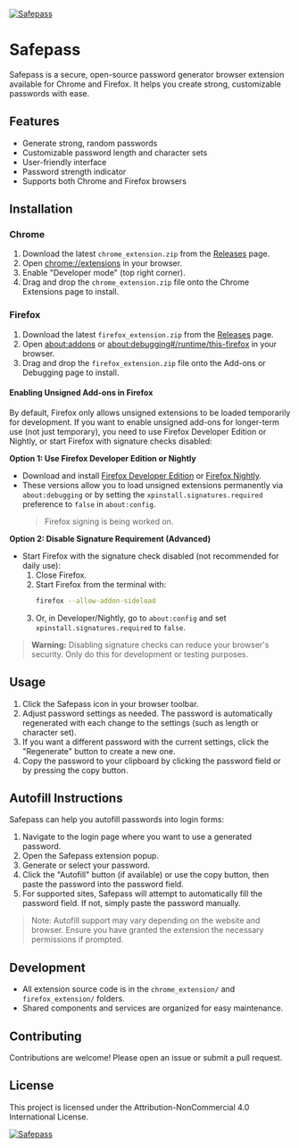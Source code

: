 [![Safepass](https://github.com/user-attachments/assets/065b62d0-397b-499d-bc0a-de9896ed8b69)](https://github.com/d3bvstack/Safepass)

# Safepass

Safepass is a secure, open-source password generator browser extension available for Chrome and Firefox. It helps you create strong, customizable passwords with ease.

## Features

- Generate strong, random passwords
- Customizable password length and character sets
- User-friendly interface
- Password strength indicator
- Supports both Chrome and Firefox browsers

## Installation

### Chrome

1. Download the latest `chrome_extension.zip` from the [Releases](https://github.com/d3bvstack/Safepass/releases) page.
2. Open [chrome://extensions](chrome://extensions) in your browser.
3. Enable "Developer mode" (top right corner).
4. Drag and drop the `chrome_extension.zip` file onto the Chrome Extensions page to install.

### Firefox

1. Download the latest `firefox_extension.zip` from the [Releases](https://github.com/d3bvstack/Safepass/releases) page.
2. Open [about:addons](about:addons) or [about:debugging#/runtime/this-firefox](about:debugging#/runtime/this-firefox) in your browser.
3. Drag and drop the `firefox_extension.zip` file onto the Add-ons or Debugging page to install.


#### Enabling Unsigned Add-ons in Firefox

By default, Firefox only allows unsigned extensions to be loaded temporarily for development. If you want to enable unsigned add-ons for longer-term use (not just temporary), you need to use Firefox Developer Edition or Nightly, or start Firefox with signature checks disabled:

**Option 1: Use Firefox Developer Edition or Nightly**
- Download and install [Firefox Developer Edition](https://www.mozilla.org/firefox/developer/) or [Firefox Nightly](https://www.mozilla.org/firefox/nightly/).
- These versions allow you to load unsigned extensions permanently via `about:debugging` or by setting the `xpinstall.signatures.required` preference to `false` in `about:config`.
  > Firefox signing is being worked on.

**Option 2: Disable Signature Requirement (Advanced)**
- Start Firefox with the signature check disabled (not recommended for daily use):
    1. Close Firefox.
    2. Start Firefox from the terminal with:
       ```bash
       firefox --allow-addon-sideload
       ```
    3. Or, in Developer/Nightly, go to `about:config` and set `xpinstall.signatures.required` to `false`.

> **Warning:** Disabling signature checks can reduce your browser's security. Only do this for development or testing purposes.

## Usage

1. Click the Safepass icon in your browser toolbar.
2. Adjust password settings as needed. The password is automatically regenerated with each change to the settings (such as length or character set).
3. If you want a different password with the current settings, click the "Regenerate" button to create a new one.
4. Copy the password to your clipboard by clicking the password field or by pressing the copy button.

## Autofill Instructions

Safepass can help you autofill passwords into login forms:

1. Navigate to the login page where you want to use a generated password.
2. Open the Safepass extension popup.
3. Generate or select your password.
4. Click the "Autofill" button (if available) or use the copy button, then paste the password into the password field.
5. For supported sites, Safepass will attempt to automatically fill the password field. If not, simply paste the password manually.

> Note: Autofill support may vary depending on the website and browser. Ensure you have granted the extension the necessary permissions if prompted.

## Development

- All extension source code is in the `chrome_extension/` and `firefox_extension/` folders.
- Shared components and services are organized for easy maintenance.

## Contributing

Contributions are welcome! Please open an issue or submit a pull request.

## License

This project is licensed under the Attribution-NonCommercial 4.0 International License.

[![Safepass](https://github.com/user-attachments/assets/065b62d0-397b-499d-bc0a-de9896ed8b69)](https://github.com/d3bvstack/Safepass)
